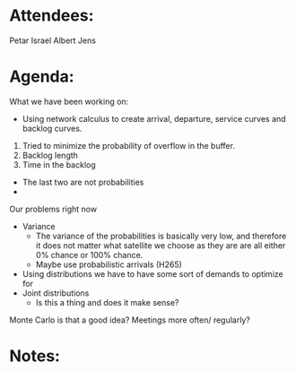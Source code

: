 
# Attendees:

Petar 
Israel 
Albert 
Jens 
# Agenda:
What we have been working on: 
- Using network calculus to create arrival, departure, service curves and backlog curves. 
1. Tried to minimize the probability of overflow in the buffer. 
2. Backlog length 
3. Time in the backlog
- The last two are not probabilities
- 

Our problems right now
- Variance 
	- The variance of the probabilities is basically very low, and therefore it does not matter what satellite we choose as they are are all either 0% chance or 100% chance. 
	- Maybe use probabilistic arrivals (H265) 
- Using distributions we have to have some sort of demands to optimize for 
- Joint distributions 
	- Is this a thing and does it make sense? 

Monte Carlo is that a good idea?
Meetings more often/ regularly?


# Notes:
